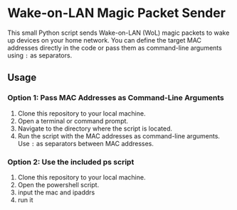 # Wake-on-LAN Magic Packet Sender

This small Python script sends Wake-on-LAN (WoL) magic packets to wake up devices on your home network. You can define the target MAC addresses directly in the code or pass them as command-line arguments using `:` as separators.

## Usage


### Option 1: Pass MAC Addresses as Command-Line Arguments

1. Clone this repository to your local machine.
2. Open a terminal or command prompt.
3. Navigate to the directory where the script is located.
4. Run the script with the MAC addresses as command-line arguments. Use `:` as separators between MAC addresses.

### Option 2: Use the included ps script

1. Clone this repository to your local machine.
2. Open the powershell script.
3. input the mac and ipaddrs
4. run it

